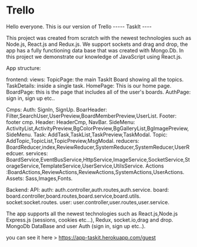 # Trello

Hello everyone.
This is our version of Trello ----- TaskIt ---- 

This project was created from scratch with the newest technologies such as Node.js, React.js and Redux.js.
We support sockets and drag and drop, the app has a fully functioning data base that was created with Mongo.Db.
In this project we demonstrate our knowledge of JavaScript using React.js.


App structure:

frontend:
views: 
TopicPage: the main TaskIt Board showing all the topics.
TaskDetails: inside a single task. 
HomePage: This is our home page.
BoardPage: this is the page that includes all of the user's boards.
AuthPage: sign in, sign up etc..

Cmps: 
Auth: SignIn, SignUp.
BoarHeader: Filter,SearchUser,UserPreview,BoardMemberPreview,UserList.
Footer: footer cmp.
Header: HeaderCmp, NavBar.
SideMenu: ActivityList,ActivityPreview,BgColorPreview,BgGalleryList,BgImagePreview,SideMenu.
Task: AddTask,TaskList,TaskPreview,TaskModal.
Topic: AddTopic,TopicList,TopicPreview,MsgModal.
reducers: BoardReducer,index,ReviewReducer,SystemReducer,SystemReducer,UserRedcuer.
services: BoardService,EventBusService,HttpService,ImageService,SocketService,StorageService,TemplateService,UserService,UtilsService.
Actions :BoardActions,ReviewActions,ReviewActions,SystemActions,UserActions.
Assets: Sass,Images,Fonts.

Backend:
API: 
auth: auth.controller,auth.routes,auth.service.
board: board.controller,board.routes,board.service,board.utils.
socket:socket.routes.
user: user.controller,user.routes,user.service.


The app supports all the newest technologies such as React.js,Node.js Express.js (sessions, cookies etc...), Redux,
socket.io,drag and drop. MongoDb DataBase and user Auth (sign in, sign up etc..).

you can see it here > https://app-taskit.herokuapp.com/guest




